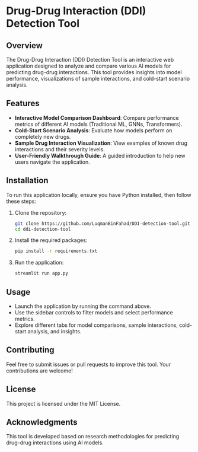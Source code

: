 # Drug-Drug Interaction (DDI) Detection Tool

## Overview
The Drug-Drug Interaction (DDI) Detection Tool is an interactive web application designed to analyze and compare various AI models for predicting drug-drug interactions. This tool provides insights into model performance, visualizations of sample interactions, and cold-start scenario analysis.

## Features
- **Interactive Model Comparison Dashboard**: Compare performance metrics of different AI models (Traditional ML, GNNs, Transformers).
- **Cold-Start Scenario Analysis**: Evaluate how models perform on completely new drugs.
- **Sample Drug Interaction Visualization**: View examples of known drug interactions and their severity levels.
- **User-Friendly Walkthrough Guide**: A guided introduction to help new users navigate the application.

## Installation
To run this application locally, ensure you have Python installed, then follow these steps:

1. Clone the repository:
   ```bash
   git clone https://github.com/LuqmanBinFahad/DDI-detection-tool.git
   cd ddi-detection-tool
   ```

2. Install the required packages:
   ```bash
   pip install -r requirements.txt
   ```

3. Run the application:
   ```bash
   streamlit run app.py
   ```

## Usage
- Launch the application by running the command above.
- Use the sidebar controls to filter models and select performance metrics.
- Explore different tabs for model comparisons, sample interactions, cold-start analysis, and insights.

## Contributing
Feel free to submit issues or pull requests to improve this tool. Your contributions are welcome!

## License
This project is licensed under the MIT License.

## Acknowledgments
This tool is developed based on research methodologies for predicting drug-drug interactions using AI models.

```